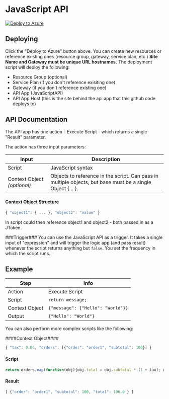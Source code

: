 # JavaScript API
[![Deploy to Azure](http://azuredeploy.net/deploybutton.png)](https://azuredeploy.net/)
 
## Deploying ##
Click the "Deploy to Azure" button above.  You can create new resources or reference existing ones (resource group, gateway, service plan, etc.)  **Site Name and Gateway must be unique URL hostnames.**  The deployment script will deploy the following:
* Resource Group (optional)
* Service Plan (if you don't reference exisiting one)
* Gateway (if you don't reference existing one)
* API App (JavaScriptAPI)
* API App Host (this is the site behind the api app that this github code deploys to)
 
## API Documentation ##
The API app has one action - Execute Script - which returns a single "Result" parameter.
 
The action has three input parameters:
 
| Input | Description |
| ----- | ----- |
| Script | JavaScript syntax |
| Context Object *(optional)* | Objects to reference in the script.  Can pass in multiple objects, but base must be a single Object { .. }. 
 
#### Context Object Structure ####
```javascript
{ "object1": { ... }, "object2": "value" }
```
In script could then reference object1 and object2 - both passed in as a JToken.

 
###Trigger###
You can use the JavaScript API as a trigger.  It takes a single input of "expression" and will trigger the logic app (and pass result) whenever the script returns anything but `false`.  You set the frequency in which the script runs.
 
## Example ##
| Step   | Info |
|----|----|
| Action | Execute Script |
| Script | `return message;` |
| Context Object | `{"message": {"Hello": "World"}}` |
| Output | `{"Hello": "World"}` |
 
You can also perform more complex scripts like the following:

####Context Object####
```javascript
{ "tax": 0.06, "orders": [{"order": "order1", "subtotal": 100}] }
```
#### Script ####
```javascript
return orders.map(function(obj){obj.total = obj.subtotal * (1 + tax); return obj;});
```
 
#### Result ####
```javascript
[ {"order": "order1", "subtotal": 100, "total": 106.0 } ]
```
 